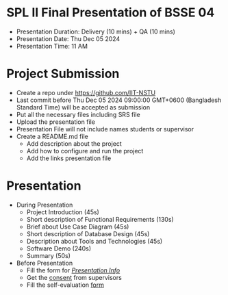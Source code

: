 # SPL II Final Presentation of BSSE 04
- Presentation Duration: Delivery (10 mins) + QA (10 mins)
- Presentation Date: Thu Dec 05 2024
- Presentation Time: 11 AM
# Project Submission
- Create a repo under https://github.com/IIT-NSTU 
- Last commit before Thu Dec 05 2024 09:00:00 GMT+0600 (Bangladesh Standard Time) will be accepted as submission
- Put all the necessary files including SRS file
- Upload the presentation file
- Presentation File will not include names students or supervisor
- Create  a README.md file
	- Add description about the project
	- Add how to configure  and run the project
	- Add the links presentation file 
# Presentation
- During Presentation
	- Project Introduction (45s)
	- Short description of Functional Requirements (130s)
	- Brief about Use Case Diagram (45s)
	- Short description of Database Design (45s)
	- Description about Tools and Technologies (45s)
	- Software Demo (240s)
	- Summary (50s)
- Before Presentation
	- Fill the form for *[Presentation Info](https://docs.google.com/forms/d/e/1FAIpQLScvWdJAuBstnNkvf6jCjQsIKEx8H59zLe7DIAY6Whb7E070Ug/viewform)*
	- Get the [consent](https://docs.google.com/forms/d/e/1FAIpQLSeNzDN5UqZ_V8Kn33Q6Z6fRBSKr6Rrix972CyzTlHBgezpa-g/viewform) from supervisors
	- Fill the self-evaluation [form](https://docs.google.com/forms/d/e/1FAIpQLSdBp6QHPwOG7K6Eswqk9C1j-qIsHrrFonyiT_RuB2MwSKgobQ/viewform)
